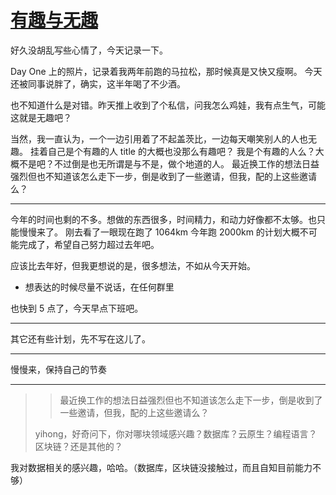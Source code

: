 # [有趣与无趣](https://github.com/yihong0618/gitblog/issues/221)

好久没胡乱写些心情了，今天记录一下。

Day One 上的照片，记录着我两年前跑的马拉松，那时候真是又快又瘦啊。
今天还被同事说胖了，确实，这半年喝了不少酒。

也不知道什么是对错。昨天推上收到了个私信，问我怎么鸡娃，我有点生气，可能这就是无趣吧？

当然，我一直认为，一个一边引用着了不起盖茨比，一边每天嘲笑别人的人也无趣。
挂着自己是个有趣的人 title 的大概也没那么有趣吧？
我是个有趣的人么？大概不是吧？不过倒是也无所谓是与不是，做个地道的人。
最近换工作的想法日益强烈但也不知道该怎么走下一步，倒是收到了一些邀请，但我，配的上这些邀请么？

---

今年的时间也剩的不多。想做的东西很多，时间精力，和动力好像都不太够。也只能慢慢来了。
刚去看了一眼现在跑了 1064km 今年跑 2000km 的计划大概不可能完成了，希望自己努力超过去年吧。

应该比去年好，但我更想说的是，很多想法，不如从今天开始。

- 想表达的时候尽量不说话，在任何群里

也快到 5 点了，今天早点下班吧。

--- 

其它还有些计划，先不写在这儿了。

---

慢慢来，保持自己的节奏

---

> > 最近换工作的想法日益强烈但也不知道该怎么走下一步，倒是收到了一些邀请，但我，配的上这些邀请么？
> 
> yihong，好奇问下，你对哪块领域感兴趣？数据库？云原生？编程语言？区块链？还是其他的？

我对数据相关的感兴趣，哈哈。（数据库，区块链没接触过，而且自知目前能力不够）
